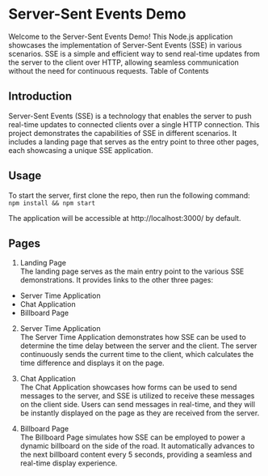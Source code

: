 # Server-Sent Events Demo

Welcome to the Server-Sent Events Demo! This Node.js application showcases the implementation of Server-Sent Events (SSE) in various scenarios. SSE is a simple and efficient way to send real-time updates from the server to the client over HTTP, allowing seamless communication without the need for continuous requests.
Table of Contents

## Introduction

Server-Sent Events (SSE) is a technology that enables the server to push real-time updates to connected clients over a single HTTP connection. This project demonstrates the capabilities of SSE in different scenarios. It includes a landing page that serves as the entry point to three other pages, each showcasing a unique SSE application.

## Usage

To start the server, first clone the repo, then run the following command: `npm install && npm start`

The application will be accessible at http://localhost:3000/ by default.

## Pages

1. Landing Page  
The landing page serves as the main entry point to the various SSE demonstrations. It provides links to the other three pages:  
  * Server Time Application
  * Chat Application
  * Billboard Page

2. Server Time Application  
The Server Time Application demonstrates how SSE can be used to determine the time delay between the server and the client. The server continuously sends the current time to the client, which calculates the time difference and displays it on the page.

3. Chat Application  
The Chat Application showcases how forms can be used to send messages to the server, and SSE is utilized to receive these messages on the client side. Users can send messages in real-time, and they will be instantly displayed on the page as they are received from the server.

4. Billboard Page  
The Billboard Page simulates how SSE can be employed to power a dynamic billboard on the side of the road. It automatically advances to the next billboard content every 5 seconds, providing a seamless and real-time display experience.

